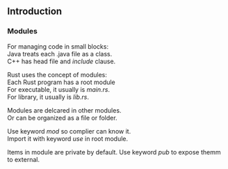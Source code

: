 ## Introduction

### Modules
For managing code in small blocks:  
Java treats each .java file as a class.  
C++ has head file and *include* clause.  

Rust uses the concept of modules:  
Each Rust program has a root module  
For executable, it usually is *main.rs*.  
For library, it usually is *lib.rs*.  

Modules are delcared in other modules.  
Or can be organized as a file or folder.  

Use keyword *mod* so complier can know it.  
Import it with keyword *use* in root module.  

Items in module are private by default.
Use keyword *pub* to expose themm to external.